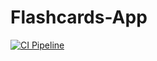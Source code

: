 # Flashcards-App
[![CI Pipeline](https://github.com/Outron/Flashcards-App/actions/workflows/pipeline.yml/badge.svg)](https://github.com/Outron/Flashcards-App/actions/workflows/pipeline.yml)
